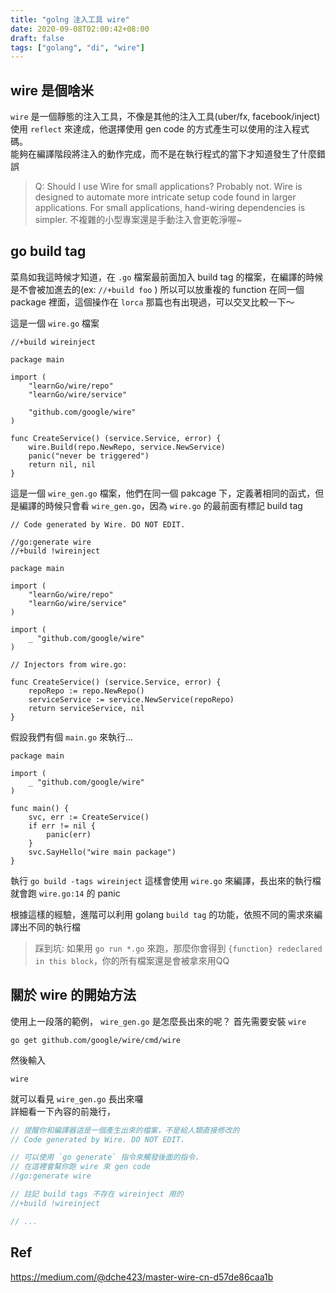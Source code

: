 ```yaml
---
title: "golng 注入工具 wire"
date: 2020-09-08T02:00:42+08:00
draft: false
tags: ["golang", "di", "wire"]
---
```


## wire 是個啥米
`wire` 是一個靜態的注入工具，不像是其他的注入工具(uber/fx, facebook/inject)使用 `reflect` 來達成，他選擇使用 gen code 的方式產生可以使用的注入程式碼。  
能夠在編譯階段將注入的動作完成，而不是在執行程式的當下才知道發生了什麼錯誤

> Q: Should I use Wire for small applications?
> Probably not. Wire is designed to automate more intricate setup code found in larger applications. For small applications, hand-wiring dependencies is simpler.
不複雜的小型專案還是手動注入會更乾淨喔~


## go build tag
菜鳥如我這時候才知道，在 `.go` 檔案最前面加入 build tag 的檔案，在編譯的時候是不會被加進去的(ex: `//+build foo` )
所以可以放重複的 function 在同一個 package 裡面，這個操作在 `lorca` 那篇也有出現過，可以交叉比較一下～

這是一個 `wire.go` 檔案
```go=
//+build wireinject

package main

import (
	"learnGo/wire/repo"
	"learnGo/wire/service"

	"github.com/google/wire"
)

func CreateService() (service.Service, error) {
	wire.Build(repo.NewRepo, service.NewService)
	panic("never be triggered")
	return nil, nil
}
```

這是一個 `wire_gen.go` 檔案，他們在同一個 pakcage 下，定義著相同的函式，但是編譯的時候只會看 `wire_gen.go`，因為 `wire.go` 的最前面有標記 build tag
```go=
// Code generated by Wire. DO NOT EDIT.

//go:generate wire
//+build !wireinject

package main

import (
	"learnGo/wire/repo"
	"learnGo/wire/service"
)

import (
	_ "github.com/google/wire"
)

// Injectors from wire.go:

func CreateService() (service.Service, error) {
	repoRepo := repo.NewRepo()
	serviceService := service.NewService(repoRepo)
    return serviceService, nil
}
```

假設我們有個 `main.go` 來執行...
```go=
package main

import (
	_ "github.com/google/wire"
)

func main() {
	svc, err := CreateService()
	if err != nil {
		panic(err)
	}
	svc.SayHello("wire main package")
}
```

執行 `go build -tags wireinject` 這樣會使用 `wire.go` 來編譯，長出來的執行檔就會跑 `wire.go:14` 的 panic

根據這樣的經驗，進階可以利用 golang `build tag` 的功能，依照不同的需求來編譯出不同的執行檔

> 踩到坑: 如果用 `go run *.go` 來跑，那麼你會得到 `{function} redeclared in this block`，你的所有檔案還是會被拿來用QQ

## 關於 wire 的開始方法
使用上一段落的範例， `wire_gen.go` 是怎麼長出來的呢？
首先需要安裝 `wire`

```
go get github.com/google/wire/cmd/wire
```

然後輸入
```
wire
```

就可以看見 `wire_gen.go` 長出來囉  
詳細看一下內容的前幾行，
```go
// 提醒你和編譯器這是一個產生出來的檔案，不是給人類直接修改的
// Code generated by Wire. DO NOT EDIT.

// 可以使用 `go generate` 指令來觸發後面的指令，
// 在這裡會幫你跑 wire 來 gen code
//go:generate wire

// 註記 build tags 不存在 wireinject 用的
//+build !wireinject

// ...
```

## Ref
https://medium.com/@dche423/master-wire-cn-d57de86caa1b
